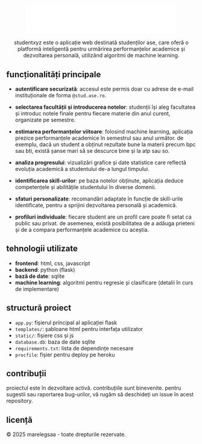 <p align="center">
  <img src="static/css/studentxyz.svg" alt="studentxyz" width="400"/>
</p>

<p align="center">studentxyz este o aplicație web destinată studenților ase, care oferă o platformă inteligentă pentru urmărirea performanțelor academice și dezvoltarea personală, utilizând algoritmi de machine learning.</p>

## funcționalități principale

- **autentificare securizată**: accesul este permis doar cu adrese de e-mail instituționale de forma `@stud.ase.ro`.

- **selectarea facultății și introducerea notelor**: studenții își aleg facultatea și introduc notele finale pentru fiecare materie din anul curent, organizate pe semestre.

- **estimarea performanțelor viitoare**: folosind machine learning, aplicația prezice performanțele academice în semestrul sau anul următor. de exemplu, dacă un student a obținut rezultate bune la materii precum bpc sau bti, există șanse mari să se descurce bine și la atp sau so.

- **analiza progresului**: vizualizări grafice și date statistice care reflectă evoluția academică a studentului de-a lungul timpului.

- **identificarea skill-urilor**: pe baza notelor obținute, aplicația deduce competențele și abilitățile studentului în diverse domenii.

- **sfaturi personalizate**: recomandări adaptate în funcție de skill-urile identificate, pentru a sprijini dezvoltarea personală și academică.

- **profiluri individuale**: fiecare student are un profil care poate fi setat ca public sau privat. de asemenea, există posibilitatea de a adăuga prieteni și de a compara performanțele academice cu aceștia.

## tehnologii utilizate

- **frontend**: html, css, javascript
- **backend**: python (flask)
- **bază de date**: sqlite
- **machine learning**: algoritmi pentru regresie și clasificare (detalii în curs de implementare)

## structură proiect

- `app.py`: fișierul principal al aplicației flask
- `templates/`: șabloane html pentru interfața utilizator
- `static/`: fișiere css și js
- `database.db`: baza de date sqlite
- `requirements.txt`: lista de dependințe necesare
- `procfile`: fișier pentru deploy pe heroku

## contribuții

proiectul este în dezvoltare activă. contribuțiile sunt binevenite. pentru sugestii sau raportarea bug-urilor, vă rugăm să deschideți un issue în acest repository.

## licență

© 2025 marelegsaa - toate drepturile rezervate.
